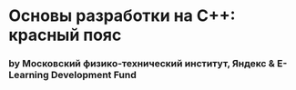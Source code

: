 # Основы разработки на C++: красный пояс
### by Московский физико-технический институт, Яндекс & E-Learning Development Fund
